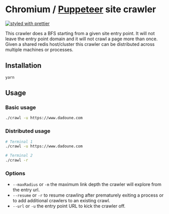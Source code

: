 # Chromium / [Puppeteer](https://github.com/GoogleChrome/puppeteer) site crawler

[![styled with prettier](https://img.shields.io/badge/styled_with-prettier-ff69b4.svg)](https://github.com/prettier/prettier)

This crawler does a BFS starting from a given site entry point. It will not leave the entry point domain and it will not crawl a page more than once. Given a shared redis host/cluster this crawler can be distributed across multiple machines or processes.

## Installation
```
yarn
```

## Usage
### Basic usage
```bash
./crawl -u https://www.dadoune.com
```
### Distributed usage
```bash
# Terminal 1
./crawl -u https://www.dadoune.com
```

```bash
# Terminal 2
./crawl -r
```

### Options
- `--maxRadius` or `-m` the maximum link depth the crawler will explore from the entry url.
- `--resume` or `-r` to resume crawling after prematurely exiting a process or to add additional crawlers to an existing crawl.
- `--url` or `-u` the entry point URL to kick the crawler off.
